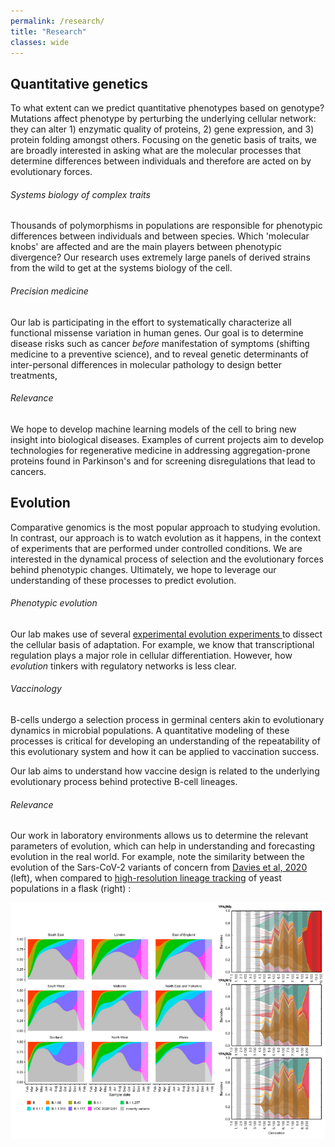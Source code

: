 ```yaml
---
permalink: /research/
title: "Research"
classes: wide 
---
```


<h2><b>Quantitative genetics</b></h2>
<p>To what extent can we predict quantitative phenotypes based on genotype? Mutations affect phenotype by perturbing the underlying cellular network: they can alter 1) enzymatic quality of proteins, 2) gene expression, and 3) protein folding amongst others. 
Focusing on the genetic basis of traits, we are broadly interested in asking what are the molecular processes that determine differences between individuals and therefore are acted on by evolutionary forces.
</p>
<h6><i class='fas fa-dna'></i> Systems biology of complex traits</h6>
<p>
Thousands of polymorphisms in populations are responsible for phenotypic differences between individuals and between species. Which 'molecular knobs' are affected and are the main players between phenotypic divergence? Our research uses extremely large panels of derived strains from the wild to get at the systems biology of the cell.
</p>
<h6><i class='fas fa-briefcase-medical'></i> Precision medicine</h6>
<p>Our lab is participating in the effort to systematically characterize all functional missense variation in human genes. Our goal is to determine disease risks such as cancer <i>before</i> manifestation of symptoms (shifting medicine to a preventive science), and to reveal genetic determinants of inter-personal differences in molecular pathology to design better treatments,  
</p>
<h6>Relevance</h6>
<p>We hope to develop machine learning models of the cell to bring new insight into biological diseases. Examples of current projects aim to develop technologies for regenerative medicine in addressing aggregation-prone proteins found in Parkinson's and for screening disregulations that lead to cancers.
  </p>
<h2><b>Evolution</b></h2>
<p>Comparative genomics is the most popular approach to studying evolution. In contrast, our approach is to watch evolution as it happens, in the context of experiments that are performed under controlled conditions. We are interested in the dynamical process of selection and the evolutionary forces behind phenotypic changes. Ultimately, we hope to leverage our understanding of these processes to predict evolution.</p>
<h6><i class='fas fa-flask'></i> Phenotypic evolution</h6>
<p>Our lab makes use of several <a href="http://myxo.css.msu.edu/index.html" target="_blank">experimental evolution experiments <i class="fas fa-external-link-alt"></i></a> to dissect the cellular basis of adaptation. For example, we know that transcriptional regulation plays a major role in cellular differentiation. However, how <i>evolution</i> tinkers with regulatory networks is less clear.</p>
<h6><i class='fas fa-syringe'></i> Vaccinology</h6>
<p>B-cells undergo a selection process in germinal centers akin to evolutionary dynamics in microbial populations. A quantitative modeling of these processes is critical for developing an understanding of the repeatability of this evolutionary system and how it can be applied to vaccination success.
</p>
<p>
Our lab aims to understand how vaccine design is related to the underlying evolutionary process behind protective B-cell lineages.
</p>

<h6>Relevance</h6>
<p>
Our work in laboratory environments allows us to determine the relevant parameters of evolution, which can help in understanding and forecasting evolution in the real world. For example, note the similarity between the evolution of the Sars-CoV-2 variants of concern from <a href='https://www.medrxiv.org/content/10.1101/2020.12.24.20248822v1' target='_blank'>Davies et al, 2020<i class='fas fa-external-link-alt'></i></a> (left), when compared to <a href='https://www.nature.com/articles/s41586-019-1749-3' target='_blank'>high-resolution lineage tracking<i class='fas fa-external-link-alt'></i></a> of yeast populations in a flask (right) : </p>
<img src="/assets/images/sars_vs_yeast.png" alt="" style="max-height:300;max-width:400" />
